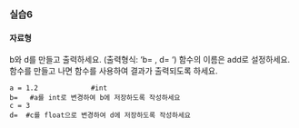 ### 실습6
#### 자료형
b와 d를 만들고 출력하세요. (출력형식: ‘b=	, d=	‘) 
함수의 이름은 add로 설정하세요. 함수를 만들고 나면 함수를 사용하여 결과가 출력되도록 하세요.
```shell
a = 1.2             #int
b=	 #a를 int로 변경하여 b에 저장하도록 작성하세요
c = 3          
d= 	#c를 float으로 변경하여 d에 저장하도록 작성하세요
```

